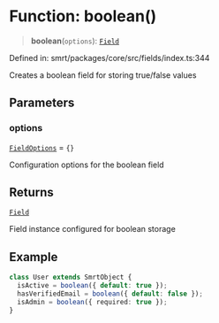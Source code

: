 # Function: boolean()

> **boolean**(`options`): [`Field`](../classes/Field.md)

Defined in: smrt/packages/core/src/fields/index.ts:344

Creates a boolean field for storing true/false values

## Parameters

### options

[`FieldOptions`](../interfaces/FieldOptions.md) = `{}`

Configuration options for the boolean field

## Returns

[`Field`](../classes/Field.md)

Field instance configured for boolean storage

## Example

```typescript
class User extends SmrtObject {
  isActive = boolean({ default: true });
  hasVerifiedEmail = boolean({ default: false });
  isAdmin = boolean({ required: true });
}
```
